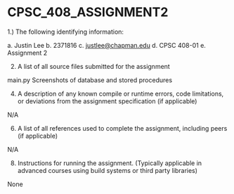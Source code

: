 # CPSC_408_ASSIGNMENT2

1.) The following identifying information:

a. Justin Lee
b. 2371816
c. justlee@chapman.edu
d. CPSC 408-01
e. Assignment 2

2) A list of all source files submitted for the assignment

main.py
Screenshots of database and stored procedures

4) A description of any known compile or runtime errors, code limitations, or deviations
from the assignment specification (if applicable)

N/A

6) A list of all references used to complete the assignment, including peers (if applicable)

N/A

8) Instructions for running the assignment. (Typically applicable in advanced courses using
build systems or third party libraries)

None

